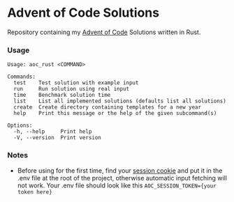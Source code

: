 # Advent of Code Solutions

Repository containing my [Advent of Code](https://www.adventofcode.com) Solutions written in Rust.

### Usage

```
Usage: aoc_rust <COMMAND>

Commands:
  test    Test solution with example input
  run     Run solution using real input
  time    Benchmark solution time
  list    List all implemented solutions (defaults list all solutions)
  create  Create directory containing templates for a new year
  help    Print this message or the help of the given subcommand(s)

Options:
  -h, --help     Print help
  -V, --version  Print version
```


### Notes
- Before using for the first time, find your [session cookie](https://github.com/wimglenn/advent-of-code-wim/issues/1) and put it in the .env file at the root of the project, otherwise automatic input fetching will not work. Your .env file should look like this `AOC_SESSION_TOKEN={your token here}`

